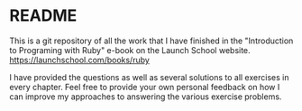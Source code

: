 # README #

This is a git repository of all the work that I have finished in the "Introduction to Programing with Ruby" e-book on the Launch School website.
https://launchschool.com/books/ruby

I have provided the questions as well as several solutions to all exercises in every chapter. Feel free to provide your own personal feedback on how I can improve my approaches to answering the various exercise problems.
